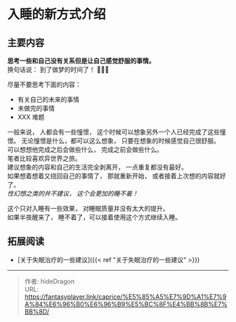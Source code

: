 # 入睡的新方式介绍


## 主要内容

**思考一些和自己没有关系但是让自己感觉舒服的事情。**  
换句话说：  到了做梦的时间了！ 🥳🥳🥳

尽量不要思考下面的内容： 
- 有关自己的未来的事情
- 未做完的事情
- XXX 难题

一般来说， 人都会有一些憧憬， 这个时候可以想象另外一个人已经完成了这些憧憬。 无论憧憬是什么，都可以这么想象， 只要在想象的时候感觉自己很舒服。   
可以想想他完成之后会做些什么， 完成之前会做些什么。   
笔者比较喜欢异世界之旅。   
建议想象的内容和自己的生活完全剥离开， 一点重复都没有最好。   
如果想着想着又绕回自己的事情了， 那就重新开始， 或者接着上次想的内容就好了。   
*性幻想之类的并不建议， 这个会更加的睡不着！*  

这个只对入睡有一些效果， 对睡眠质量并没有太大的提升。  
如果半夜醒来了， 睡不着了，可以接着使用这个方式继续入睡。  


## 拓展阅读

- [关于失眠治疗的一些建议]({{< ref "关于失眠治疗的一些建议" >}})



---

> 作者: hideDragon  
> URL: https://fantasyplayer.link/caprice/%E5%85%A5%E7%9D%A1%E7%9A%84%E6%96%B0%E6%96%B9%E5%BC%8F%E4%BB%8B%E7%BB%8D/  

